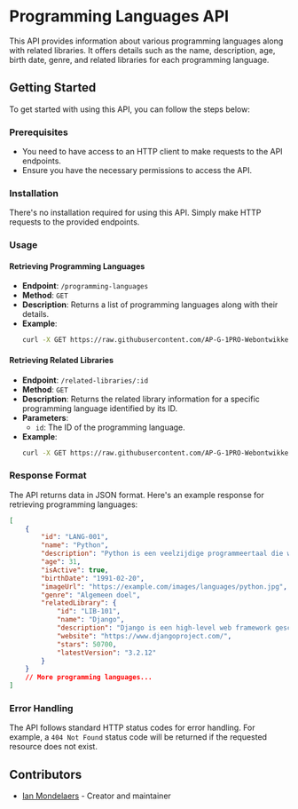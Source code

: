 # Programming Languages API

This API provides information about various programming languages along with related libraries. It offers details such as the name, description, age, birth date, genre, and related libraries for each programming language.

## Getting Started

To get started with using this API, you can follow the steps below:

### Prerequisites

- You need to have access to an HTTP client to make requests to the API endpoints.
- Ensure you have the necessary permissions to access the API.

### Installation

There's no installation required for using this API. Simply make HTTP requests to the provided endpoints.

### Usage

#### Retrieving Programming Languages

- **Endpoint**: `/programming-languages`
- **Method**: `GET`
- **Description**: Returns a list of programming languages along with their details.
- **Example**:
  ```bash
  curl -X GET https://raw.githubusercontent.com/AP-G-1PRO-Webontwikkeling/project-webontwikkeling-DenGian/main/assets/programming-languages.json
  ```

#### Retrieving Related Libraries

- **Endpoint**: `/related-libraries/:id`
- **Method**: `GET`
- **Description**: Returns the related library information for a specific programming language identified by its ID.
- **Parameters**:
  - `id`: The ID of the programming language.
- **Example**:
  ```bash
  curl -X GET https://raw.githubusercontent.com/AP-G-1PRO-Webontwikkeling/project-webontwikkeling-DenGian/main/assets/related-libraries.json/LANG-001
  ```

### Response Format

The API returns data in JSON format. Here's an example response for retrieving programming languages:

```json
[
	{
		"id": "LANG-001",
		"name": "Python",
		"description": "Python is een veelzijdige programmeertaal die wordt gebruikt voor webontwikkeling, data-analyse, machine learning en meer.",
		"age": 31,
		"isActive": true,
		"birthDate": "1991-02-20",
		"imageUrl": "https://example.com/images/languages/python.jpg",
		"genre": "Algemeen doel",
		"relatedLibrary": {
			"id": "LIB-101",
			"name": "Django",
			"description": "Django is een high-level web framework geschreven in Python dat snel webontwikkeling mogelijk maakt.",
			"website": "https://www.djangoproject.com/",
			"stars": 50700,
			"latestVersion": "3.2.12"
		}
	}
	// More programming languages...
]
```

### Error Handling

The API follows standard HTTP status codes for error handling. For example, a `404 Not Found` status code will be returned if the requested resource does not exist.

## Contributors

- [Ian Mondelaers](https://github.com/DenGian) - Creator and maintainer
